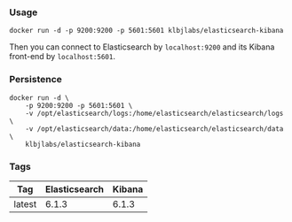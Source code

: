 ### Usage

	docker run -d -p 9200:9200 -p 5601:5601 klbjlabs/elasticsearch-kibana

Then you can connect to Elasticsearch by `localhost:9200` and its Kibana front-end by `localhost:5601`.

### Persistence 

```
docker run -d \
    -p 9200:9200 -p 5601:5601 \
    -v /opt/elasticsearch/logs:/home/elasticsearch/elasticsearch/logs \
    -v /opt/elasticsearch/data:/home/elasticsearch/elasticsearch/data \
    klbjlabs/elasticsearch-kibana 
```

### Tags

Tag     | Elasticsearch | Kibana
------- | ------------- | ------
latest  | 6.1.3         | 6.1.3
